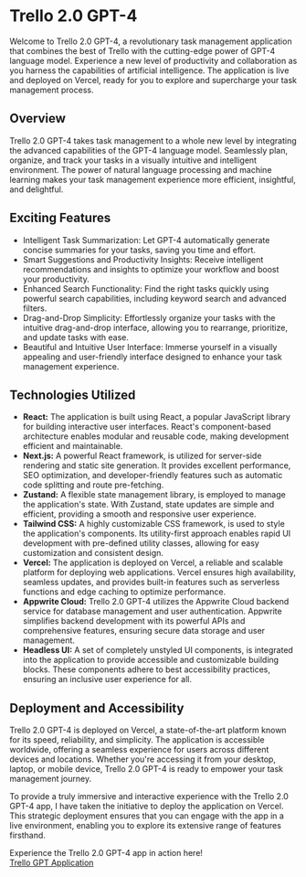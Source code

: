 # Trello 2.0 GPT-4

Welcome to Trello 2.0 GPT-4, a revolutionary task management application that combines the best of Trello with the cutting-edge power of GPT-4 language model. Experience a new level of productivity and collaboration as you harness the capabilities of artificial intelligence. The application is live and deployed on Vercel, ready for you to explore and supercharge your task management process.

## Overview
Trello 2.0 GPT-4 takes task management to a whole new level by integrating the advanced capabilities of the GPT-4 language model. Seamlessly plan, organize, and track your tasks in a visually intuitive and intelligent environment. The power of natural language processing and machine learning makes your task management experience more efficient, insightful, and delightful.

## Exciting Features
- Intelligent Task Summarization: Let GPT-4 automatically generate concise summaries for your tasks, saving you time and effort.
- Smart Suggestions and Productivity Insights: Receive intelligent recommendations and insights to optimize your workflow and boost your productivity.
- Enhanced Search Functionality: Find the right tasks quickly using powerful search capabilities, including keyword search and advanced filters.
- Drag-and-Drop Simplicity: Effortlessly organize your tasks with the intuitive drag-and-drop interface, allowing you to rearrange, prioritize, and update tasks with ease.
- Beautiful and Intuitive User Interface: Immerse yourself in a visually appealing and user-friendly interface designed to enhance your task management experience.



## Technologies Utilized
- **React:** The application is built using React, a popular JavaScript library for building interactive user interfaces. React's component-based architecture enables modular and reusable code, making development efficient and maintainable.
- **Next.js:** A powerful React framework, is utilized for server-side rendering and static site generation. It provides excellent performance, SEO optimization, and developer-friendly features such as automatic code splitting and route pre-fetching.
- **Zustand:** A flexible state management library, is employed to manage the application's state. With Zustand, state updates are simple and efficient, providing a smooth and responsive user experience.
- **Tailwind CSS:** A highly customizable CSS framework, is used to style the application's components. Its utility-first approach enables rapid UI development with pre-defined utility classes, allowing for easy customization and consistent design.
- **Vercel:** The application is deployed on Vercel, a reliable and scalable platform for deploying web applications. Vercel ensures high availability, seamless updates, and provides built-in features such as serverless functions and edge caching to optimize performance.
- **Appwrite Cloud:** Trello 2.0 GPT-4 utilizes the Appwrite Cloud backend service for database management and user authentication. Appwrite simplifies backend development with its powerful APIs and comprehensive features, ensuring secure data storage and user management.
- **Headless UI:** A set of completely unstyled UI components, is integrated into the application to provide accessible and customizable building blocks. These components adhere to best accessibility practices, ensuring an inclusive user experience for all.

## Deployment and Accessibility
Trello 2.0 GPT-4 is deployed on Vercel, a state-of-the-art platform known for its speed, reliability, and simplicity. The application is accessible worldwide, offering a seamless experience for users across different devices and locations. Whether you're accessing it from your desktop, laptop, or mobile device, Trello 2.0 GPT-4 is ready to empower your task management journey.
   
To provide a truly immersive and interactive experience with the Trello 2.0 GPT-4 app, I have taken the initiative to deploy the application on Vercel. This strategic deployment ensures that you can engage with the app in a live environment, enabling you to explore its extensive range of features firsthand.
   
Experience the Trello 2.0 GPT-4 app in action here!   
[Trello GPT Application](https://trello-gpt-app-stevend24.vercel.app/)

